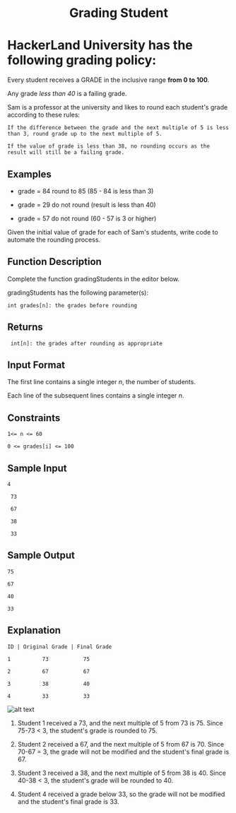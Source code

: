 <h1 align="center">Grading Student</h1> 

# HackerLand University has the following grading policy:

Every student receives a GRADE in the inclusive range **from 0 to 100**.

Any  grade *less than 40* is a failing grade.

Sam is a professor at the university and likes to round each student's grade according to these rules:

    If the difference between the grade and the next multiple of 5 is less than 3, round grade up to the next multiple of 5.

    If the value of grade is less than 38, no rounding occurs as the result will still be a failing grade.


## Examples

- grade = 84 round to 85 (85 - 84 is less than 3)

- grade = 29 do not round (result is less than 40)

- grade = 57 do not round (60 - 57 is 3 or higher)


Given the initial value of grade for each of Sam's  students, write code to automate the rounding process.


## Function Description

Complete the function gradingStudents in the editor below.

gradingStudents has the following parameter(s):

    int grades[n]: the grades before rounding


## Returns

     int[n]: the grades after rounding as appropriate


## Input Format

The first line contains a single integer *n*, the number of students.

Each line of the subsequent lines contains a single integer *n*.

## Constraints

    1<= n <= 60

    0 <= grades[i] <= 100


## Sample Input

    4

     73

     67

     38

     33


## Sample Output

    75

    67

    40

    33


## Explanation

    ID | Original Grade | Final Grade

    1          73           75           

    2          67           67

    3          38           40

    4          33           33


![alt text](src:rsc/table.png)


1. Student 1 received a 73, and the next multiple of 5 from 73 is 75. Since 75-73 < 3, the student's grade is rounded to 75.

2. Student 2 received a 67, and the next multiple of 5 from 67 is 70. Since 70-67 = 3, the grade will not be modified and the student's final grade is 67.

3. Student 3 received a 38, and the next multiple of 5 from 38 is 40. Since 40-38 < 3, the student's grade will be rounded to 40.

4. Student 4 received a grade below 33, so the grade will not be modified and the student's final grade is 33.